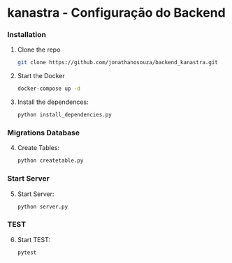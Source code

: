 # kanastra - Configuração do Backend

<!-- PROJECT -->

### Installation

1. Clone the repo
   ```sh
   git clone https://github.com/jonathanosouza/backend_kanastra.git
   ```
2. Start the Docker
   ```sh
   docker-compose up -d
   ```
3. Install the dependences:
    ```sh
    python install_dependencies.py
    ```
### Migrations Database 

4. Create Tables:
    ```sh
    python createtable.py
    ```
### Start Server 

5. Start Server:
    ```sh
    python server.py
    ```
### TEST 

6. Start TEST:
    ```sh
    pytest
    ```


<!-- MARKDOWN LINKS & IMAGES -->
<!-- https://www.markdownguide.org/basic-syntax/#reference-style-links -->
[contributors-shield]: https://img.shields.io/github/contributors/Kanastra-Tech/kanastra-challenge-boilerplate.svg?style=for-the-badge
[contributors-url]: https://github.com/Kanastra-Tech/kanastra-challenge-boilerplate/graphs/contributors
[forks-shield]: https://img.shields.io/github/forks/Kanastra-Tech/kanastra-challenge-boilerplate.svg?style=for-the-badge
[forks-url]: https://github.com/Kanastra-Tech/kanastra-challenge-boilerplate/network/members
[stars-shield]: https://img.shields.io/github/stars/Kanastra-Tech/kanastra-challenge-boilerplate.svg?style=for-the-badge
[stars-url]: https://github.com/Kanastra-Tech/kanastra-challenge-boilerplate/stargazers
[issues-shield]: https://img.shields.io/github/issues/Kanastra-Tech/kanastra-challenge-boilerplate.svg?style=for-the-badge
[issues-url]: https://github.com/Kanastra-Tech/kanastra-challenge-boilerplate/issues
[linkedin-shield]: https://img.shields.io/badge/-LinkedIn-black.svg?style=for-the-badge&logo=linkedin&colorB=555
[linkedin-url]: https://www.linkedin.com/company/kanastra/

